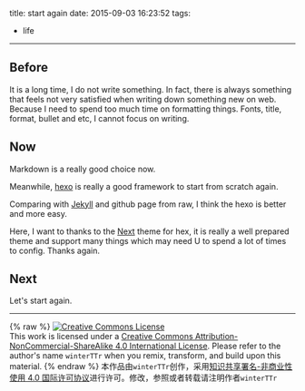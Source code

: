 title: start again
date: 2015-09-03 16:23:52
tags:
  - life
---

## Before

It is a long time, I do not write something. In fact, there is always something that feels not very satisfied when writing down something new on web. Because I need to spend too much time on formatting things. Fonts, title, format, bullet and etc, I cannot focus on writing.


## Now

Markdown is a really good choice now.

Meanwhile, [hexo](https://hexo.io) is really a good framework to start from scratch again.

Comparing with [Jekyll](https://github.com/jekyll/jekyll) and github page from raw, I think the hexo is better and more easy.


Here, I want to thanks to the [Next](https://github.com/iissnan/hexo-theme-next) theme for hex, it is really a well prepared theme and support many things which may need U to spend a lot of times to config. Thanks again.


## Next

Let's start again.


---

{% raw %}
<a rel="license" href="http://creativecommons.org/licenses/by-nc-sa/4.0/"><img alt="Creative Commons License" style="border-width:0" src="https://i.creativecommons.org/l/by-nc-sa/4.0/88x31.png" /></a><br />This work is licensed under a <a rel="license" href="http://creativecommons.org/licenses/by-nc-sa/4.0/">Creative Commons Attribution-NonCommercial-ShareAlike 4.0 International License</a>.
Please refer to the author's name `winterTTr` when you remix, transform, and build upon this material. 
{% endraw %}
本作品由`winterTTr`创作，采用[知识共享署名-非商业性使用 4.0 国际许可协议](http://creativecommons.org/licenses/by-nc-sa/4.0/)进行许可。修改，参照或者转载请注明作者`winterTTr`
